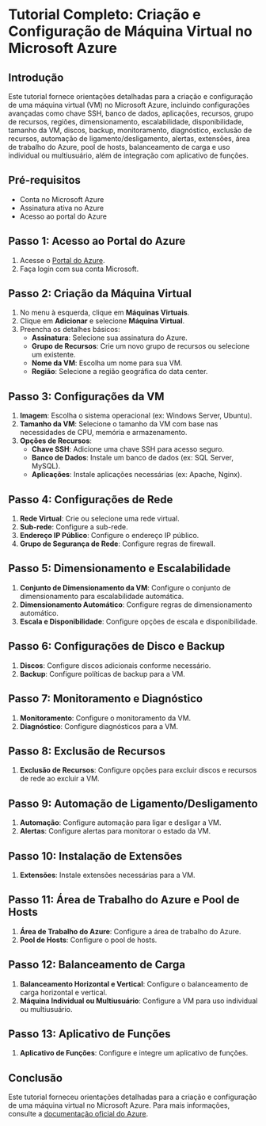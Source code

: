
# Tutorial Completo: Criação e Configuração de Máquina Virtual no Microsoft Azure

## Introdução

Este tutorial fornece orientações detalhadas para a criação e configuração de uma máquina virtual (VM) no Microsoft Azure, incluindo configurações avançadas como chave SSH, banco de dados, aplicações, recursos, grupo de recursos, regiões, dimensionamento, escalabilidade, disponibilidade, tamanho da VM, discos, backup, monitoramento, diagnóstico, exclusão de recursos, automação de ligamento/desligamento, alertas, extensões, área de trabalho do Azure, pool de hosts, balanceamento de carga e uso individual ou multiusuário, além de integração com aplicativo de funções.

## Pré-requisitos

- Conta no Microsoft Azure
- Assinatura ativa no Azure
- Acesso ao portal do Azure

## Passo 1: Acesso ao Portal do Azure

1. Acesse o [Portal do Azure](https://portal.azure.com).
2. Faça login com sua conta Microsoft.

## Passo 2: Criação da Máquina Virtual

1. No menu à esquerda, clique em **Máquinas Virtuais**.
2. Clique em **Adicionar** e selecione **Máquina Virtual**.
3. Preencha os detalhes básicos:
   - **Assinatura**: Selecione sua assinatura do Azure.
   - **Grupo de Recursos**: Crie um novo grupo de recursos ou selecione um existente.
   - **Nome da VM**: Escolha um nome para sua VM.
   - **Região**: Selecione a região geográfica do data center.

## Passo 3: Configurações da VM

1. **Imagem**: Escolha o sistema operacional (ex: Windows Server, Ubuntu).
2. **Tamanho da VM**: Selecione o tamanho da VM com base nas necessidades de CPU, memória e armazenamento.
3. **Opções de Recursos**:
   - **Chave SSH**: Adicione uma chave SSH para acesso seguro.
   - **Banco de Dados**: Instale um banco de dados (ex: SQL Server, MySQL).
   - **Aplicações**: Instale aplicações necessárias (ex: Apache, Nginx).

## Passo 4: Configurações de Rede

1. **Rede Virtual**: Crie ou selecione uma rede virtual.
2. **Sub-rede**: Configure a sub-rede.
3. **Endereço IP Público**: Configure o endereço IP público.
4. **Grupo de Segurança de Rede**: Configure regras de firewall.

## Passo 5: Dimensionamento e Escalabilidade

1. **Conjunto de Dimensionamento da VM**: Configure o conjunto de dimensionamento para escalabilidade automática.
2. **Dimensionamento Automático**: Configure regras de dimensionamento automático.
3. **Escala e Disponibilidade**: Configure opções de escala e disponibilidade.

## Passo 6: Configurações de Disco e Backup

1. **Discos**: Configure discos adicionais conforme necessário.
2. **Backup**: Configure políticas de backup para a VM.

## Passo 7: Monitoramento e Diagnóstico

1. **Monitoramento**: Configure o monitoramento da VM.
2. **Diagnóstico**: Configure diagnósticos para a VM.

## Passo 8: Exclusão de Recursos

1. **Exclusão de Recursos**: Configure opções para excluir discos e recursos de rede ao excluir a VM.

## Passo 9: Automação de Ligamento/Desligamento

1. **Automação**: Configure automação para ligar e desligar a VM.
2. **Alertas**: Configure alertas para monitorar o estado da VM.

## Passo 10: Instalação de Extensões

1. **Extensões**: Instale extensões necessárias para a VM.

## Passo 11: Área de Trabalho do Azure e Pool de Hosts

1. **Área de Trabalho do Azure**: Configure a área de trabalho do Azure.
2. **Pool de Hosts**: Configure o pool de hosts.

## Passo 12: Balanceamento de Carga

1. **Balanceamento Horizontal e Vertical**: Configure o balanceamento de carga horizontal e vertical.
2. **Máquina Individual ou Multiusuário**: Configure a VM para uso individual ou multiusuário.

## Passo 13: Aplicativo de Funções

1. **Aplicativo de Funções**: Configure e integre um aplicativo de funções.

## Conclusão

Este tutorial forneceu orientações detalhadas para a criação e configuração de uma máquina virtual no Microsoft Azure. Para mais informações, consulte a [documentação oficial do Azure](https://docs.microsoft.com/azure/virtual-machines/).


